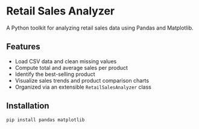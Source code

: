 # Retail Sales Analyzer

A Python toolkit for analyzing retail sales data using Pandas and Matplotlib.

## Features
- Load CSV data and clean missing values
- Compute total and average sales per product
- Identify the best-selling product
- Visualize sales trends and product comparison charts
- Organized via an extensible `RetailSalesAnalyzer` class

## Installation
```bash
pip install pandas matplotlib

